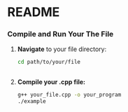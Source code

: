 # README

### Compile and Run Your The File

1. **Navigate** to your file directory:
   ```bash
   cd path/to/your/file
  
2. **Compile your .cpp file:**

    ``` bash
    g++ your_file.cpp -o your_program
    ./example
    ```
